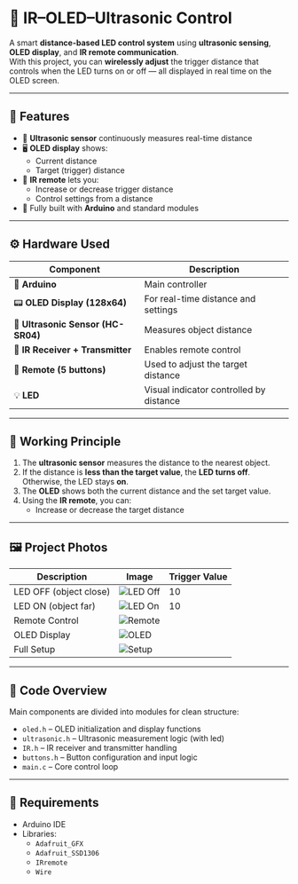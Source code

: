 # 🔧 IR–OLED–Ultrasonic Control

A smart **distance-based LED control system** using **ultrasonic sensing**, **OLED display**, and **IR remote communication**.  
With this project, you can **wirelessly adjust** the trigger distance that controls when the LED turns on or off — all displayed in real time on the OLED screen.

---

## 🚀 Features

- 📏 **Ultrasonic sensor** continuously measures real-time distance
- 🖥️ **OLED display** shows:
  - Current distance
  - Target (trigger) distance
- 📡 **IR remote** lets you:
  - Increase or decrease trigger distance
  - Control settings from a distance
- 🔧 Fully built with **Arduino** and standard modules

---

## ⚙️ Hardware Used

| Component                          | Description                             |
| ---------------------------------- | --------------------------------------- |
| 🔌 **Arduino**                     | Main controller                         |
| 📟 **OLED Display (128x64)**       | For real-time distance and settings     |
| 📡 **Ultrasonic Sensor (HC-SR04)** | Measures object distance                |
| 📶 **IR Receiver + Transmitter**   | Enables remote control                  |
| 🔘 **Remote (5 buttons)**          | Used to adjust the target distance      |
| 💡 **LED**                         | Visual indicator controlled by distance |

---

## 🧠 Working Principle

1. The **ultrasonic sensor** measures the distance to the nearest object.
2. If the distance is **less than the target value**, the **LED turns off**.  
   Otherwise, the LED stays **on**.
3. The **OLED** shows both the current distance and the set target value.
4. Using the **IR remote**, you can:
   - Increase or decrease the target distance

---

## 🖼️ Project Photos

| Description            | Image                                       | Trigger Value |
| ---------------------- | ------------------------------------------- | ------------- |
| LED OFF (object close) | ![LED Off](docs/project-photos/led_off.png) | 10            |
| LED ON (object far)    | ![LED On](docs/project-photos/led_on.png)   | 10            |
| Remote Control         | ![Remote](docs/project-photos/remote.jpg)   |
| OLED Display           | ![OLED](docs/project-photos/oled.jpg)       |
| Full Setup             | ![Setup](docs/project-photos/setup.jpg)     |

---

## 🧩 Code Overview

Main components are divided into modules for clean structure:

- `oled.h` – OLED initialization and display functions
- `ultrasonic.h` – Ultrasonic measurement logic (with led)
- `IR.h` – IR receiver and transmitter handling
- `buttons.h` – Button configuration and input logic
- `main.c` – Core control loop

---

## 🧰 Requirements

- Arduino IDE
- Libraries:
  - `Adafruit_GFX`
  - `Adafruit_SSD1306`
  - `IRremote`
  - `Wire`
